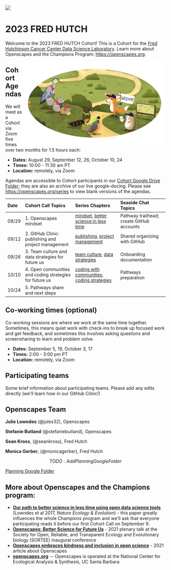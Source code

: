 <a align="left" href="https://github.com/Openscapes/2023-fred-hutch"><img src="https://github.githubassets.com/images/modules/logos_page/GitHub-Mark.png" width="35px"/></a>

# 2023 FRED HUTCH

Welcome to the 2023 FRED HUTCH Cohort! This is a Cohort for the [Fred Hutchinson Cancer Center Data Science Laboratory](https://hutchdatascience.org/). Learn more about Openscapes and the Champions Program: <https://openscapes.org>.

<img src="horst-champions-trailhead.png" align="right" width="450"/>

## Cohort Agendas

We will meet as a Cohort via Zoom five times over two months for 1.5 hours each:

-   **Dates:** August 29, September 12, 26, October 10, 24
-   **Times:** 10:00 - 11:30 am PT
-   **Location:** remotely, via Zoom

Agendas are accessible to Cohort participants in our [Cohort Google Drive Folder](%60r%20db$cr$google_drive_folder%60); they are also an archive of our live google-docing. Please see <https://openscapes.org/series> to view blank versions of the agendas.

| Date | Cohort Call Topics          | Series Chapters |      Seaside Chat Topics |
|:----|:------------------|:----------------------|:--------------------------------|
| 08/29 | 1. Openscapes mindset | [mindset](https://openscapes.github.io/series/mindset), [better science in less time](https://openscapes.github.io/series/better-science.html) | Pathway trailhead; create GitHub accounts 
| 09/12 | 2. GitHub Clinic: publishing and project management <br> | [publishing](https://openscapes.github.io/series/github-pub), [project management](https://openscapes.github.io/series/github-issues) | Shared organizing with GitHub
| 09/26 | 3. Team culture and data strategies for future us | [team culture](https://openscapes.github.io/series/team-culture), [data strategies](https://openscapes.github.io/series/data-strategies) | Onboarding documentation 
| 10/10 | 4. Open communities and coding strategies for future us | [coding with communities](https://openscapes.github.io/series/communities), [coding strategies](https://openscapes.github.io/series/coding-strategies) | Pathways preparation
| 10/24 | 5. Pathways share and next steps |  | 

## Co-working times (optional)

Co-working sessions are where we work at the same time together. Sometimes, this means quiet work with check-ins to break up focused work and get feedback, and sometimes this involves asking questions and screensharing to learn and problem solve.

-   **Dates:** September 5, 19, October 3, 17
-   **Times:** 2:00 - 3:00 pm PT
-   **Location:** remotely, via Zoom

## Participating teams

Some brief information about participating teams. Please add any edits directly (we'll learn how in our GitHub Clinic!)

## Openscapes Team

**Julie Lowndes** (@jules32), Openscapes

**Stefanie Butland** (@stefaniebutland), Openscapes

**Sean Kross**, (@seankross), Fred Hutch

**Monica Gerber**, (@monicagerber), Fred Hutch

$$TODO: Add Planning Google Folder$$

[Planning Google Folder]()

## More about Openscapes and the Champions program:

-   [**Our path to better science in less time using open data science tools**](https://www.nature.com/articles/s41559-017-0160) (Lowndes et al 2017, *Nature Ecology & Evolution*) - this paper greatly influences the whole Champions program and we'll ask that everyone participating reads it before our first Cohort Call on September 9.
-   [**Openscapes: Better Science for Future Us**](https://docs.google.com/presentation/d/1HGw4P095-lblHiGQHXYidHiVysjrPxuojxTxKtE13vk/edit#slide=id.ge2b7c2f974_0_2017) - 2021 plenary talk at the Society for Open, Reliable, and Transparent Ecology and Evolutionary biology (SORTEE) inaugural conference
-   [**Openscapes embraces kindness and inclusion in open science**](https://sparcopen.org/impact-story/openscapes-embraces-kindness-and-inclusion-of-open-science/) - 2021 article about Openscapes
-   [**openscapes.org**](https://openscapes.org/) -- Openscapes is operated at the National Center for Ecological Analysis & Synthesis, UC Santa Barbara
